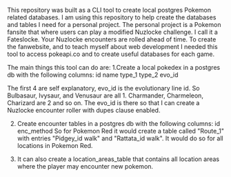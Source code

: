 This repository was built as a CLI tool to create local postgres Pokemon related databases. I am using this repository to help create the databases and tables I need for a personal project.
The personal project is a Pokemon fansite that where users can play a modified Nuzlocke challenge. I call it a Fateslocke. Your Nuzlocke encounters are rolled ahead of time. To create the 
fanwebsite, and to teach myself about web development I needed this tool to access pokeapi.co and to create useful databases for each game.

The main things this tool can do are:
  1.Create a local pokedex in a postgres db with the following columns:
    id  name  type_1  type_2  evo_id

  The first 4 are self explanatory, evo_id is the evolutionary line id. So Bulbasaur, Ivysaur, and Venusaur are all 1. Charmander, Charmeleon, Charizard are 2 and so on.
  The evo_id is there so that I can create a Nuzlocke encounter roller with dupes clause enabled.

  2. Create encounter tables in a postgres db with the following columns:
      id enc_method
     So for Pokemon Red it would create a table called "Route_1" with entries "Pidgey_id walk" and "Rattata_id walk". It would do so for all locations in Pokemon Red.

  3. It can also create a location_areas_table that contains all location areas where the player may encounter new pokemon.
